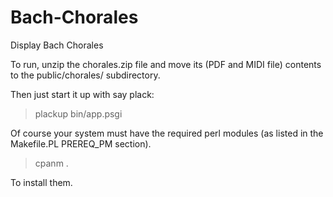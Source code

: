 # Bach-Chorales
Display Bach Chorales

To run, unzip the chorales.zip file and move its (PDF and MIDI file) contents to
the public/chorales/ subdirectory.

Then just start it up with say plack:

> plackup bin/app.psgi

Of course your system must have the required perl modules (as listed in the
Makefile.PL PREREQ_PM section).

> cpanm .

To install them.

